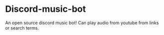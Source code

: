 # Discord-music-bot
An open source discord music bot! Can play audio from youtube from links or search terms.
